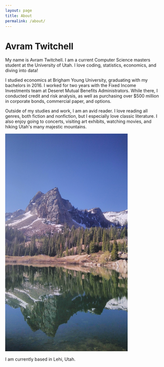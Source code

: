 ```yaml
---
layout: page
title: About
permalink: /about/
---
```


# Avram Twitchell

My name is Avram Twitchell. I am a current Computer Science masters student at the University of Utah. I love coding, statistics, economics, and diving into data! 

I studied economics at Brigham Young University, graduating with my bachelors
in 2016. I worked for two years with the Fixed Income Investments team at
Deseret Mutual Benefits Administrators. While there, I conducted credit and risk
analysis, as well as purchasing over $500 million in corporate bonds, commercial
paper, and options.

Outside of my studies and work, I am an avid reader. I love reading all genres,
both fiction and nonfiction, but I especially love classic literature. I also
enjoy going to concerts, visiting art exhibits, watching movies, and hiking Utah's many majestic
mountains.

<img src="/assets/mountain.jpg" alt="Mountains" height="700px">

I am currently based in Lehi, Utah.

